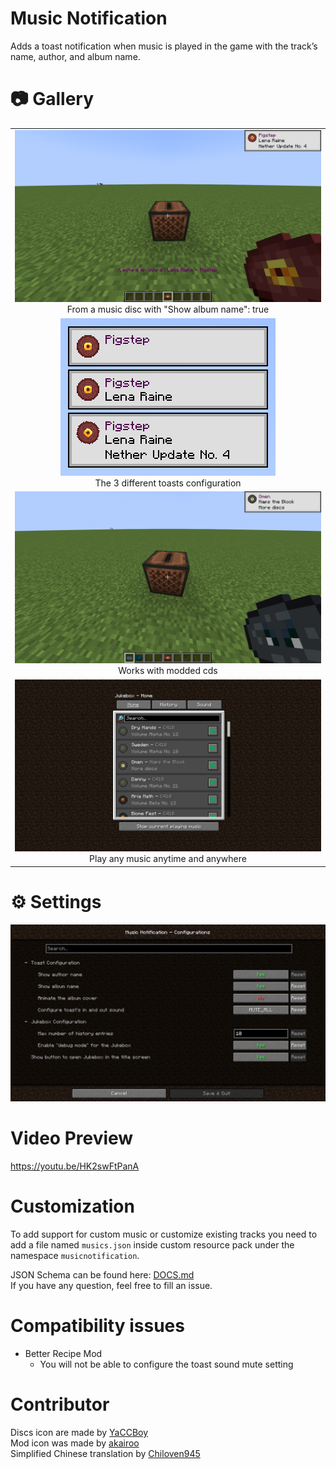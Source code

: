 # Music Notification

Adds a toast notification when music is played in the game with the track’s name, author, and album name.

# 📷 Gallery
<div>
    <table>
        <tr>
            <td align="middle">
                <img alt="" src="./img/disc1.png"/>
                <figcaption align="middle">From a music disc with "Show album name": true</figcaption>
            </td>
        </tr>
        <tr>
            <td align="middle">
                <img alt="" src="./img/toasts.png"/>
                <figcaption align="middle">The 3 different toasts configuration</figcaption>
            </td>
        </tr>
        <tr>
            <td align="middle">
                <img alt="" src="./img/modded1.png"/>
                <figcaption align="middle">Works with modded cds</figcaption> 
            </td>
        </tr> 
        <tr>
            <td align="middle">
                <img alt="" src="./img/jukebox.png"/>
                <figcaption align="middle">Play any music anytime and anywhere</figcaption> 
            </td>
        </tr>
    </table>
</div>

# ⚙ Settings
<img alt="" src="./img/config.png">

# Video Preview
https://youtu.be/HK2swFtPanA

# Customization
To add support for custom music or customize existing tracks you need to add a file named `musics.json` inside custom resource pack under the namespace `musicnotification`.  

JSON Schema can be found here: [DOCS.md](./DOCS.md)  
If you have any question, feel free to fill an issue.  

# Compatibility issues
- Better Recipe Mod
  - You will not be able to configure the toast sound mute setting

# Contributor
Discs icon are made by [YaCCBoy](https://github.com/YaCCBoy)  
Mod icon was made by [akairoo](https://dribbble.com/akairoo)  
Simplified Chinese translation by [Chiloven945](https://github.com/Chiloven945)  